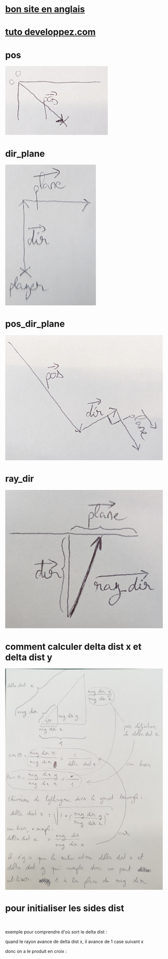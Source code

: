 # <a href="https://lodev.org/cgtutor/raycasting.html" >bon site en anglais</a>

# <a href="https://guy-grave.developpez.com/tutoriels/jeux/doom-wolfenstein-raycasting/" >tuto developpez.com</a>

# pos

<img src="pos.png">

# dir_plane

<img src="dir_plane.png">

# pos_dir_plane

<img src="pos_dir_plane.png">

# ray_dir

<img src="ray_dir.png">

# comment calculer delta dist x et delta dist y

<img src="calculer_delta_dist.png"/>

# pour initialiser les sides dist

<img src=""/>

exemple pour comprendre d'où sort le delta dist :

quand le rayon avance de delta dist x, il avance de 1 case suivant x

donc on a le produit en croix :

<img src=""/>